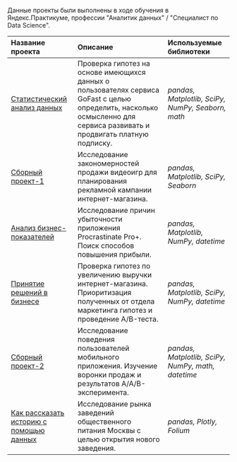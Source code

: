 Данные проекты были выполнены в ходе обучения в Яндекс.Практикуме, профессии "Аналитик данных" / "Специалист по Data Science".

| Название проекта | Описание | Используемые библиотеки | 
| :---------------------- | :---------------------- | :---------------------- |
| [Статистический анализ данных](sprint_6) | Проверка гипотез на основе имеющихся данных о пользователях сервиса GoFast с целью определить, насколько осмысленно для сервиса развивать и продвигать платную подписку. | *pandas, Matplotlib, SciPy, NumPy, Seaborn, math* |
| [Сборный проект-1](sprint_8) | Исследование закономерностей продажи видеоигр для планирования рекламной кампании интернет-магазина. | *pandas, Matplotlib, SciPy, Seaborn* |
| [Анализ бизнес-показателей](sprint_10) | Исследование причин убыточности приложения Procrastinate Pro+. Поиск способов повышения прибыли. | *pandas, Matplotlib, NumPy, datetime* |
| [Принятие решений в бизнесе](sprint_12) | Проверка гипотез по увеличению выручки интернет-магазина. Приоритизация полученных от отдела маркетинга гипотез и проведение A/B-теста. | *pandas, Matplotlib, SciPy, NumPy, datetime* |
| [Сборный проект-2](sprint_13) | Исследование поведения пользователей мобильного приложения. Изучение воронки продаж и результатов A/A/B-эксперимента. | *pandas, Matplotlib, SciPy, NumPy, math, datetime* |
| [Как рассказать историю с помощью данных](sprint_14) | Исследование рынка заведений общественного питания Москвы с целью открытия нового заведения. | *pandas, Plotly, Folium* |

